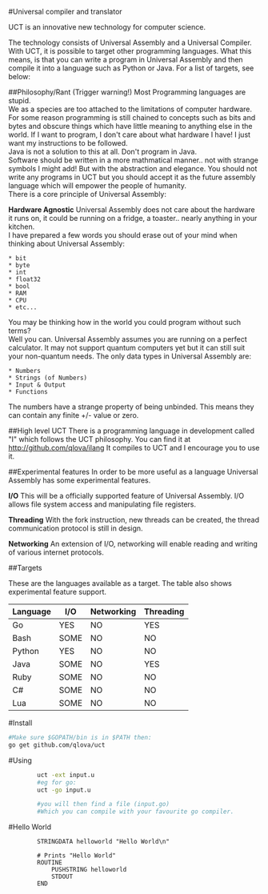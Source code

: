 #Universal compiler and translator

UCT is an innovative new technology for computer science.

The technology consists of Universal Assembly and a Universal Compiler.
With UCT, it is possible to target other programming languages. What this means, is that you can write a program in Universal Assembly and then compile it into a language such as Python or Java. For a list of targets, see below:

##Philosophy/Rant (Trigger warning!)
Most Programming languages are stupid.  
We as a species are too attached to the limitations of computer hardware. For some reason programming is still chained to concepts such as bits and bytes and obscure things which have little meaning to anything else in the world. If I want to program, I don't care about what hardware I have! I just want my instructions to be followed.  
Java is not a solution to this at all. Don't program in Java.  
Software should be written in a more mathmatical manner.. not with strange symbols I might add! But with the abstraction and elegance.
You should not write any programs in UCT but you should accept it as the future assembly language which will empower the people of humanity.  
There is a core principle of Universal Assembly:

**Hardware Agnostic**
Universal Assembly does not care about the hardware it runs on, it could be running on a fridge, a toaster.. nearly anything in your kitchen.  
I have prepared a few words you should erase out of your mind when thinking about Universal Assembly:
	
	* bit
	* byte
	* int
	* float32
	* bool
	* RAM
	* CPU
	* etc...

You may be thinking how in the world you could program without such terms?  
Well you can. Universal Assembly assumes you are running on a perfect calculator.
It may not support quantum computers yet but it can still suit your non-quantum needs.
The only data types in Universal Assembly are:

	* Numbers
	* Strings (of Numbers)
	* Input & Output
	* Functions

The numbers have a strange property of being unbinded.
This means they can contain any finite +/- value or zero.


##High level UCT
There is a programming language in development called "I" which follows the UCT philosophy.
You can find it at http://github.com/qlova/ilang
It compiles to UCT and I encourage you to use it.

##Experimental features
In order to be more useful as a language Universal Assembly has some experimental features.

**I/O**
This will be a officially supported feature of Universal Assembly.
I/O allows file system access and manipulating file registers.

**Threading**
With the fork instruction, new threads can be created, the thread communication protocol is still in design.

**Networking**
An extension of I/O, networking will enable reading and writing of various internet protocols.


##Targets

These are the languages available as a target.
The table also shows experimental feature support.

| Language |  I/O  | Networking | Threading |
|----------|-------|------------|-----------|
|Go		   |  YES  |     NO     |    YES    |
|Bash	   |  SOME |     NO     |    NO     |
|Python	   |  YES  |     NO     |    NO     |
|Java	   |  SOME |     NO     |    YES    |
|Ruby	   |  SOME |     NO     |    NO     |
|C#		   |  SOME |     NO     |    NO     |
|Lua       |  SOME |     NO     |    NO     |

#Install

```bash
#Make sure $GOPATH/bin is in $PATH then:
go get github.com/qlova/uct
```

#Using

```bash
		uct -ext input.u
		#eg for go:
		uct -go input.u

		#you will then find a file (input.go)
		#Which you can compile with your favourite go compiler.
```


#Hello World
```u
		STRINGDATA helloworld "Hello World\n"

		# Prints "Hello World"
		ROUTINE
			PUSHSTRING helloworld
			STDOUT
		END
```

